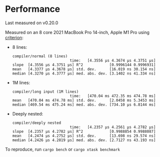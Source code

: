 # Performance

Last measured on v0.20.0

Measured on an 8 core 2021 MacBook Pro 14-inch, Apple M1 Pro using [criterion](https://github.com/bheisler/criterion.rs):

- 8 lines:

  ```
  compiler/normal (8 lines)
                            time:   [4.3556 µs 4.3674 µs 4.3751 µs]
  slope  [4.3556 µs 4.3751 µs] R^2            [0.9996144 0.9996931]
  mean   [4.3377 µs 4.3678 µs] std. dev.      [16.019 ns 30.154 ns]
  median [4.3270 µs 4.3777 µs] med. abs. dev. [3.1402 ns 41.334 ns]
  ```

- 1M lines:

  ```
  compiler/long input (1M lines)
                            time:   [470.04 ms 472.35 ms 474.78 ms]
  mean   [470.04 ms 474.78 ms] std. dev.      [2.0458 ms 5.3453 ms]
  median [469.54 ms 475.24 ms] med. abs. dev. [734.10 µs 6.8144 ms]
  ```

- Deeply nested:

  ```
  compiler/deeply nested
                            time:   [4.2357 µs 4.2561 µs 4.2782 µs]
  slope  [4.2357 µs 4.2782 µs] R^2            [0.9988854 0.9988087]
  mean   [4.2474 µs 4.2752 µs] std. dev.      [13.698 ns 29.574 ns]
  median [4.2426 µs 4.2819 µs] med. abs. dev. [2.7127 ns 43.193 ns]
  ```

To reproduce, run `cargo bench` or `cargo xtask benchmark`
